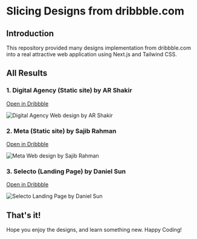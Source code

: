 # Slicing Designs from dribbble.com

## Introduction

This repository provided many designs implementation from dribbble.com into a real attractive web application using Next.js and Tailwind CSS.

## All Results

### 1. Digital Agency (Static site) by AR Shakir

[Open in Dribbble](https://dribbble.com/shots/15915288-web-design-landing-page-saas/attachments/8009486?mode=media)

![Digital Agency Web design by AR Shakir](https://drive.google.com/uc?id=1Y2W6DRhz7_eEA5vR5FV4jO-BgS2IDPO7)

### 2. Meta (Static site) by Sajib Rahman

[Open in Dribbble](https://dribbble.com/shots/17569942-Keyword-Analysis-Website-Design-Meta/attachments/12716549?mode=media)

![Meta Web design by Sajib Rahman](https://drive.google.com/uc?id=1845346dAGqK7tCrEZUz_Vsj-MtbEnNwS)

### 3. Selecto (Landing Page) by Daniel Sun

[Open in Dribbble](https://dribbble.com/shots/16173831-web-design-landing-page)

![Selecto Landing Page by Daniel Sun](https://drive.google.com/uc?id=1qB_EUzMy4Ug5pxWeNn1VzFFp2Aj5iuh0)

## That's it!

Hope you enjoy the designs, and learn something new. Happy Coding!
